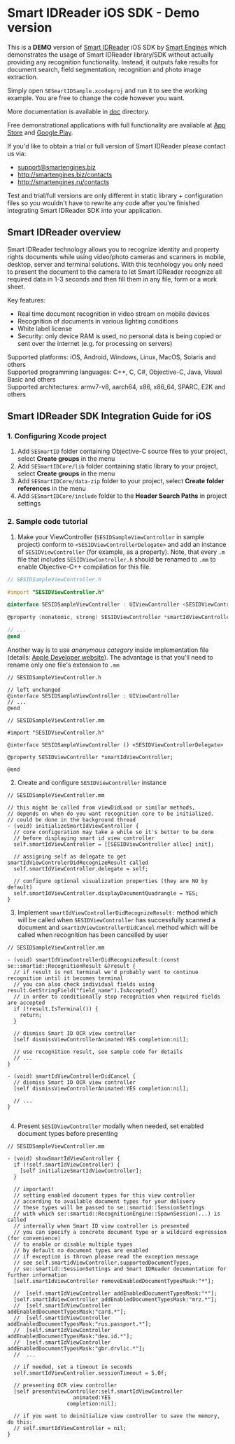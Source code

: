# Smart IDReader iOS SDK - Demo version

This is a **DEMO** version of [Smart IDReader](http://smartengines.biz/products/smart-id-recognition/) iOS SDK by [Smart Engines](http://smartengines.biz) which demonstrates the usage of Smart IDReader library/SDK without actually providing any recognition functionality. 
Instead, it outputs fake results for document search, field segmentation, recognition and photo image extraction. 

Simply open `SESmartIDSample.xcodeproj` and run it to see the working example.
You are free to change the code however you want.

More documentation is available in [doc](doc) directory.

Free demonstrational applications with full functionality are available at [App Store](https://itunes.apple.com/app/smart-idreader/id1157877082) and [Google Play](https://play.google.com/store/apps/details?id=biz.smartengines.smartid).

If you'd like to obtain a trial or full version of Smart IDReader please contact us via:
* support@smartengines.biz 
* http://smartengines.biz/contacts
* http://smartengines.ru/contacts

Test and trial/full versions are only different in static library + configuration files so you wouldn't have to rewrite any code after you're finished integrating Smart IDReader SDK into your application.

## Smart IDReader overview

Smart IDReader technology allows you to recognize identity and property rights documents while using video/photo cameras and scanners in mobile, desktop, server and terminal solutions. With this tecnhology you only need to present the document to the camera to let Smart IDReader recognize all required data in 1-3 seconds and then fill them in any file, form or a work sheet.

Key features:
* Real time document recognition in video stream on mobile devices
* Recognition of documents in various lighting conditions
* White label license
* Security: only device RAM is used, no personal data is being copied or sent over the internet (e.g. for processing on servers)

Supported platforms: iOS, Android, Windows, Linux, MacOS, Solaris and others  
Supported programming languages: C++, C, C#, Objective-C, Java, Visual Basic and others  
Supported architectures: armv7-v8, aarch64, x86, x86_64, SPARC, E2K and others

## Smart IDReader SDK Integration Guide for iOS

### 1. Configuring Xcode project

1. Add `SESmartID` folder containing Objective-C source files to your project, select **Create groups** in the menu
2. Add `SESmartIDCore/lib` folder containing static library to your project, select **Create groups** in the menu
3. Add `SESmartIDCore/data-zip` folder to your project, select **Create folder references** in the menu
4. Add `SESmartIDCore/include` folder to the **Header Search Paths** in project settings

### 2. Sample code tutorial

1. Make your ViewController (```SESIDSampleViewController``` in sample project) conform to ```<SESIDViewControllerDelegate>``` and add an instance of ```SESIDViewController``` (for example, as a property). Note, that every `.m` file that includes `SESIDViewController.h` should be renamed to `.mm` to enable Objective-C++ compilation for this file. 

  ```objectivec
  // SESIDSampleViewController.h
  
  #import "SESIDViewController.h"
  
  @interface SESIDSampleViewController : UIViewController <SESIDViewControllerDelegate>
  
  @property (nonatomic, strong) SESIDViewController *smartIdViewController;
  
  // ...
  @end
  ```
  
  Another way is to use *anonymous category* inside implementation file
  (details: [Apple Developer website](https://developer.apple.com/library/ios/documentation/Cocoa/Conceptual/ProgrammingWithObjectiveC/CustomizingExistingClasses/CustomizingExistingClasses.html#//apple_ref/doc/uid/TP40011210-CH6-SW3)). The advantage is that you'll need to rename only one file's extension to `.mm`

  ```objectivec++
  // SESIDSampleViewController.h
  
  // left unchanged
  @interface SESIDSampleViewController : UIViewController 
  // ...
  @end
  
  // SESIDSampleViewController.mm
  
  #import "SESIDViewController.h"
  
  @interface SESIDSampleViewController () <SESIDViewControllerDelegate>
  
  @property SESIDViewController *smartIdViewController;
  
  @end
  ```

2. Create and configure ```SESIDViewController``` instance

  ```objectivec++
  // SESIDSampleViewController.mm
  
  // this might be called from viewDidLoad or similar methods, 
  // depends on when do you want recognition core to be initialized.
  // could be done in the background thread
  - (void) initializeSmartIdViewController {
    // core configuration may take a while so it's better to be done
    // before displaying smart id view controller
    self.smartIdViewController = [[SESIDViewController alloc] init];
    
    // assigning self as delegate to get smartIdViewControlerDidRecognizeResult called
    self.smartIdViewController.delegate = self;
    
    // configure optional visualization properties (they are NO by default)
    self.smartIdViewController.displayDocumentQuadrangle = YES;
  }
  ```
    
3. Implement  ```smartIdViewControllerDidRecognizeResult:``` method which will be called when ```SESIDViewController``` has successfully scanned a document and ```smartIdViewControllerDidCancel``` method which will be called when recognition has been cancelled by user

  ```objectivec++
  // SESIDSampleViewController.mm
  
  - (void) smartIdViewControllerDidRecognizeResult:(const se::smartid::RecognitionResult &)result {
    // if result is not terminal we'd probably want to continue recognition until it becomes terminal
    // you can also check individual fields using result.GetStringField("field_name").IsAccepted()
    // in order to conditionally stop recognition when required fields are accepted
    if (!result.IsTerminal()) {
      return;
    }
    
    // dismiss Smart ID OCR view controller
    [self dismissViewControllerAnimated:YES completion:nil];
    
    // use recognition result, see sample code for details
    // ...
  }

  - (void) smartIdViewControllerDidCancel {
    // dismiss Smart ID OCR view controller
    [self dismissViewControllerAnimated:YES completion:nil];
    
    // ...
  }


  ```
   
4. Present ```SESIDViewController``` modally when needed, set enabled document types before presenting

  ```objectivec++
  // SESIDSampleViewController.mm

  - (void) showSmartIdViewController {
    if (!self.smartIdViewController) {
      [self initializeSmartIdViewController];
    }
  
    // important!
    // setting enabled document types for this view controller
    // according to available document types for your delivery
    // these types will be passed to se::smartid::SessionSettings
    // with which se::smartid::RecognitionEngine::SpawnSession(...) is called
    // internally when Smart ID view controller is presented
    // you can specify a concrete document type or a wildcard expression (for convenience)
    // to enable or disable multiple types
    // by default no document types are enabled
    // if exception is thrown please read the exception message
    // see self.smartidViewController.supportedDocumentTypes,
    // se::smartid::SessionSettings and Smart IDReader documentation for further information
    [self.smartIdViewController removeEnabledDocumentTypesMask:"*"];

    //  [self.smartIdViewController addEnabledDocumentTypesMask:"*"];
    [self.smartIdViewController addEnabledDocumentTypesMask:"mrz.*"];
    //  [self.smartIdViewController addEnabledDocumentTypesMask:"card.*"];
    //  [self.smartIdViewController addEnabledDocumentTypesMask:"rus.passport.*"];
    //  [self.smartIdViewController addEnabledDocumentTypesMask:"deu.id.*"];
    //  [self.smartIdViewController addEnabledDocumentTypesMask:"gbr.drvlic.*"];
    //  ...
    
    // if needed, set a timeout in seconds
    self.smartIdViewController.sessionTimeout = 5.0f;
    
    // presenting OCR view controller
    [self presentViewController:self.smartIdViewController
                       animated:YES
                     completion:nil];
    
    // if you want to deinitialize view controller to save the memory, do this:
    // self.smartIdViewController = nil;
  }
  ```
